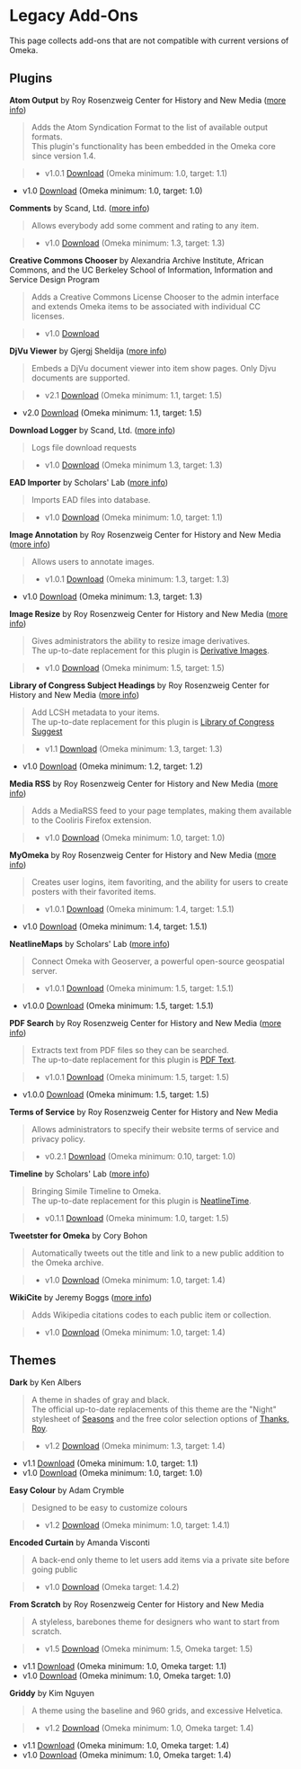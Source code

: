 

Legacy Add-Ons
==============



This page collects add-ons that are not compatible with current versions
of Omeka.

Plugins
-------------------------------------------------------

 **Atom Output** by Roy Rosenzweig Center for History and New Media ([more info](http://omeka.org/codex/Plugins/AtomOutput)) 
>Adds the Atom Syndication Format to the list of available output formats.  
>This plugin's functionality has been embedded in the Omeka core
    since version 1.4.
    
>*	v1.0.1
        [Download](../files/legacy_addons/AtomOutput-1.1-1.0.1.zip)
        (Omeka minimum: 1.0, target: 1.1)
- v1.0 [Download](../files/legacy_addons/AtomOutput-1.0-1.0.zip)
        (Omeka minimum: 1.0, target: 1.0)

**Comments** by Scand, Ltd. ([more info](http://scand.com/products/omeka/comments.html))
>   Allows everybody add some comment and rating to any item.

>* v1.0 [Download](../files/legacy_addons/Comments-1.3-1.0.zip)
        (Omeka minimum: 1.3, target: 1.3)



**Creative Commons Chooser** by Alexandria Archive Institute, African Commons, and the UC Berkeley School of Information, Information and Service Design Program 
>   Adds a Creative Commons License Chooser to the admin interface and
    extends Omeka items to be associated with individual CC licenses.  
      
>* v1.0
        [Download](../files/legacy_addons/CreativeCommonsChooser-1.0-0.1.zip)

**DjVu Viewer** by Gjergj Sheldija ([more info](https://github.com/floss-bush/omeka-djvu-viewer-plugin)) 
>   Embeds a DjVu document viewer into item show pages. Only Djvu
    documents are supported.
    
>* v2.1 [Download](../files/legacy_addons/DjVu-Viewer-2.1.zip)
        (Omeka minimum: 1.1, target: 1.5)
- v2.0 [Download](../files/legacy_addons/DjVu-Viewer-2.0.zip)
        (Omeka minimum: 1.1, target: 1.5)



**Download Logger** by Scand, Ltd. ([more info](http://scand.com/products/omeka/download_logger.html)) 
>   Logs file download requests

>* v1.0 [Download](../files/legacy_addons/DownloadLogger-1.3-1.0.zip)
        (Omeka minimum 1.3, target: 1.3)

 **EAD Importer** by Scholars' Lab ([more info](http://scholarslab.org/research/omeka-plugins/)) 
>   Imports EAD files into database.

>* v1.0 [Download](../files/legacy_addons/EadImporter-1.1-1.0.zip)
        (Omeka minimum: 1.0, target: 1.1)


 **Image Annotation** by Roy Rosenzweig Center for History and New Media ([more info](http://omeka.org/codex/Plugins/ImageAnnotation)) 
>   Allows users to annotate images.  

>* v1.0.1
        [Download](../files/legacy_addons/ImageAnnotation-1.3-1.0.1.zip)
        (Omeka minimum: 1.3, target: 1.3)
- v1.0
        [Download](../files/legacy_addons/ImageAnnotation-1.3-1.0.zip)
        (Omeka minimum: 1.3, target: 1.3)



**Image Resize** by Roy Rosenzweig Center for History and New Media ([more info](http://omeka.org/codex/Plugins/ImageResize)) 
> Gives administrators the ability to resize image derivatives.  
> The up-to-date replacement for this plugin is [Derivative
    Images](../add-ons/plugins/derivative-images.1.html).

>* v1.0 [Download](../files/legacy_addons/Image-Resize-1.0.zip)
        (Omeka minimum: 1.5, target: 1.5)



 **Library of Congress Subject Headings** by Roy Rosenzweig Center for History and New Media ([more info](Plugins/Lcsh.html)) 
>Add LCSH metadata to your items.  
>The up-to-date replacement for this plugin is [Library of Congress
    Suggest](../index.html%3Fp=1750.html)

>* v1.1 [Download](../files/legacy_addons/Lcsh-1.3-1.1.zip) (Omeka
        minimum: 1.3, target: 1.3)
- v1.0 [Download](../files/legacy_addons/Lcsh-1.2-1.0.zip) (Omeka
        minimum: 1.2, target: 1.2)


 **Media RSS** by Roy Rosenzweig Center for History and New Media ([more info](http://omeka.org/codex/Plugins/MediaRss_for_Cooliris)) 
> Adds a MediaRSS feed to your page templates, making them available to the Cooliris Firefox extension.

> * v1.0 [Download](../files/legacy_addons/MediaRss-1.0-1.0.zip)
        (Omeka minimum: 1.0, target: 1.0)


 **MyOmeka** by Roy Rosenzweig Center for History and New Media ([more info](http://omeka.org/codex/Plugins/MyOmeka)) 
>  Creates user logins, item favoriting, and the ability for users to
    create posters with their favorited items.

>* v1.0.1 [Download](../files/legacy_addons/My-Omeka-1.0.1.zip)
        (Omeka minimum: 1.4, target: 1.5.1)
- v1.0 [Download](../files/legacy_addons/My-Omeka-1.0.zip) (Omeka
        minimum: 1.4, target: 1.5.1)

 **NeatlineMaps** by Scholars' Lab ([more info](https://github.com/scholarslab/NeatlineMaps)) 
>  Connect Omeka with Geoserver, a powerful open-source
    geospatial server.
    
>*  v1.0.1
        [Download](../files/legacy_addons/Neatline-Maps-1.0.1.zip)
        (Omeka minimum: 1.5, target: 1.5.1)
-  v1.0.0
        [Download](../files/legacy_addons/Neatline-Maps-1.0.0.zip)
        (Omeka minimum: 1.5, target: 1.5.1)


 **PDF Search** by Roy Rosenzweig Center for History and New Media ([more info](http://omeka.org/codex/Plugins/PdfSearch)) 
>   Extracts text from PDF files so they can be searched.  
>   The up-to-date replacement for this plugin is [PDF
    Text](../index.html%3Fp=2189.html).
    
>* v1.0.1 [Download](../files/legacy_addons/PDF-Search-1.0.1.zip)
        (Omeka minimum: 1.5, target: 1.5)
-   v1.0.0 [Download](../files/legacy_addons/PDF-Search-1.0.zip)
        (Omeka minimum: 1.5, target: 1.5)



 **Terms of Service** by Roy Rosenzweig Center for History and New Media 
>  Allows administrators to specify their website terms of service and
    privacy policy.
    
>* v0.2.1
        [Download](../files/legacy_addons/TermsOfService-1.0-0.2.1.zip)
        (Omeka minimum: 0.10, target: 1.0)



 **Timeline** by Scholars' Lab ([more info](http://github.com/scholarslab/Timeline)) 
>Bringing Simile Timeline to Omeka.  
>The up-to-date replacement for this plugin is
    [NeatlineTime](../index.html%3Fp=1826.html).
    
>* v0.1.1 [Download](../files/legacy_addons/Timeline-0.1.1.zip)
        (Omeka minimum: 1.0, target: 1.5)



 **Tweetster for Omeka** by Cory Bohon 
>   Automatically tweets out the title and link to a new public addition
    to the Omeka archive.

>*  v1.0 [Download](../files/legacy_addons/Tweetster-1.0.zip) (Omeka
        minimum: 1.0, target: 1.4)


 **WikiCite** by Jeremy Boggs ([more info](http://github.com/clioweb/WikiCiteOmeka)) 
>   Adds Wikipedia citations codes to each public item or collection.

>*  v1.0
        [Download](../files/legacy_addons/WikiCite-for-Omeka-1.0.zip)
        (Omeka minimum: 1.0, target: 1.4)

Themes
-----------------------------------------------------

 **Dark** by Ken Albers 
>   A theme in shades of gray and black.  
> The official up-to-date replacements of this theme are the "Night"
    stylesheet of [Seasons](../add-ons/themes/seasons.1.html) and the
    free color selection options of [Thanks,
    Roy](../add-ons/themes/thanks-roy.1.html).
    
>*  v1.2 [Download](../files/legacy_addons/dark-1.2.zip) (Omeka
        minimum: 1.3, target: 1.4)
-   v1.1 [Download](../files/legacy_addons/dark-1.1-1.1.zip) (Omeka
        minimum: 1.0, target: 1.1)
-   v1.0 [Download](../files/legacy_addons/dark-1.0-1.0.zip) (Omeka
        minimum: 1.0, target: 1.0)



 **Easy Colour** by Adam Crymble 
>   Designed to be easy to customize colours

>*  v1.2 [Download](../files/legacy_addons/easy-colour-1.2.zip)
        (Omeka minimum: 1.0, target: 1.4.1)

 **Encoded Curtain** by Amanda Visconti 
>   A back-end only theme to let users add items via a private site
    before going public

>* v1.0 [Download](../files/legacy_addons/Encoded-Curtain-1.0.zip)
        (Omeka target: 1.4.2)


 **From Scratch** by Roy Rosenzweig Center for History and New Media 
>  A styleless, barebones theme for designers who want to start
    from scratch.

>* v1.5 [Download](../files/legacy_addons/From-Scratch-1.5.zip)
        (Omeka minimum: 1.5, Omeka target: 1.5)
-   v1.1 [Download](../files/legacy_addons/From-Scratch-1.1.zip)
        (Omeka minimum: 1.0, Omeka target: 1.1)
-   v1.0 [Download](../files/legacy_addons/fromscratch-1.0-1.0.zip)
        (Omeka minimum: 1.0, Omeka target: 1.0)



 **Griddy** by Kim Nguyen 
>   A theme using the baseline and 960 grids, and excessive Helvetica.

>*  v1.2 [Download](../files/legacy_addons/Griddy-1.2.zip) (Omeka
        minimum: 1.0, Omeka target: 1.4)
-   v1.1 [Download](../files/legacy_addons/Griddy-1.1.zip) (Omeka
        minimum: 1.0, Omeka target: 1.4)
-   v1.0 [Download](../files/legacy_addons/Griddy-1.0.zip) (Omeka
        minimum: 1.0, Omeka target: 1.4)

